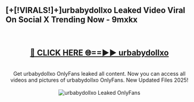 <h2>[+[!VIRALS!]+]urbabydollxo Leaked Video Viral On Social X Trending Now - 9mxkx</h2>
<br>
<div align="center">
<h2><a href="https://libra.edu.pl?urbabydollxo" rel="nofollow">🔴 CLICK HERE 🌐==►► urbabydollxo</a></h2>
<br>
Get urbabydollxo OnlyFans leaked all content. Now you can access all videos and pictures of urbabydollxo OnlyFans. New Updated Files 2025!
<br>
<br>
<a href="https://libra.edu.pl?urbabydollxo" rel="nofollow" data-target="animated-image.originalLink"><img src="https://i.ibb.co.com/WyWwxjT/player-gif2.gif" alt="urbabydollxo Leaked OnlyFans" style="max-width: 100%; display: inline-block;" data-target="animated-image.originalImage"></a>
</div>
<br>